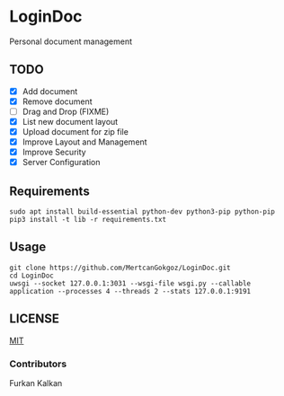 # LoginDoc

Personal document management

## TODO

- [x] Add document
- [x] Remove document
- [ ] Drag and Drop (FIXME)
- [x] List new document layout
- [x] Upload document for zip file
- [x] Improve Layout and Management
- [x] Improve Security
- [x] Server Configuration

## Requirements

```
sudo apt install build-essential python-dev python3-pip python-pip
pip3 install -t lib -r requirements.txt
```

## Usage

```
git clone https://github.com/MertcanGokgoz/LoginDoc.git
cd LoginDoc
uwsgi --socket 127.0.0.1:3031 --wsgi-file wsgi.py --callable application --processes 4 --threads 2 --stats 127.0.0.1:9191
```


## LICENSE

[MIT](https://github.com/MertcanGokgoz/LoginDoc/blob/master/LICENSE)

### Contributors

Furkan Kalkan